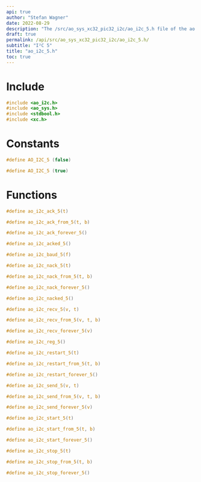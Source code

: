```yaml
---
api: true
author: "Stefan Wagner"
date: 2022-08-29
description: "The /src/ao_sys_xc32_pic32_i2c/ao_i2c_5.h file of the ao real-time operating system."
draft: true
permalink: /api/src/ao_sys_xc32_pic32_i2c/ao_i2c_5.h/
subtitle: "I²C 5"
title: "ao_i2c_5.h"
toc: true
---
```


# Include

```c
#include <ao_i2c.h>
#include <ao_sys.h>
#include <stdbool.h>
#include <xc.h>
```

# Constants

```c
#define AO_I2C_5 (false)
```

```c
#define AO_I2C_5 (true)
```

# Functions

```c
#define ao_i2c_ack_5(t)
```

```c
#define ao_i2c_ack_from_5(t, b)
```

```c
#define ao_i2c_ack_forever_5()
```

```c
#define ao_i2c_acked_5()
```

```c
#define ao_i2c_baud_5(f)
```

```c
#define ao_i2c_nack_5(t)
```

```c
#define ao_i2c_nack_from_5(t, b)
```

```c
#define ao_i2c_nack_forever_5()
```

```c
#define ao_i2c_nacked_5()
```

```c
#define ao_i2c_recv_5(v, t)
```

```c
#define ao_i2c_recv_from_5(v, t, b)
```

```c
#define ao_i2c_recv_forever_5(v)
```

```c
#define ao_i2c_reg_5()
```

```c
#define ao_i2c_restart_5(t)
```

```c
#define ao_i2c_restart_from_5(t, b)
```

```c
#define ao_i2c_restart_forever_5()
```

```c
#define ao_i2c_send_5(v, t)
```

```c
#define ao_i2c_send_from_5(v, t, b)
```

```c
#define ao_i2c_send_forever_5(v)
```

```c
#define ao_i2c_start_5(t)
```

```c
#define ao_i2c_start_from_5(t, b)
```

```c
#define ao_i2c_start_forever_5()
```

```c
#define ao_i2c_stop_5(t)
```

```c
#define ao_i2c_stop_from_5(t, b)
```

```c
#define ao_i2c_stop_forever_5()
```
